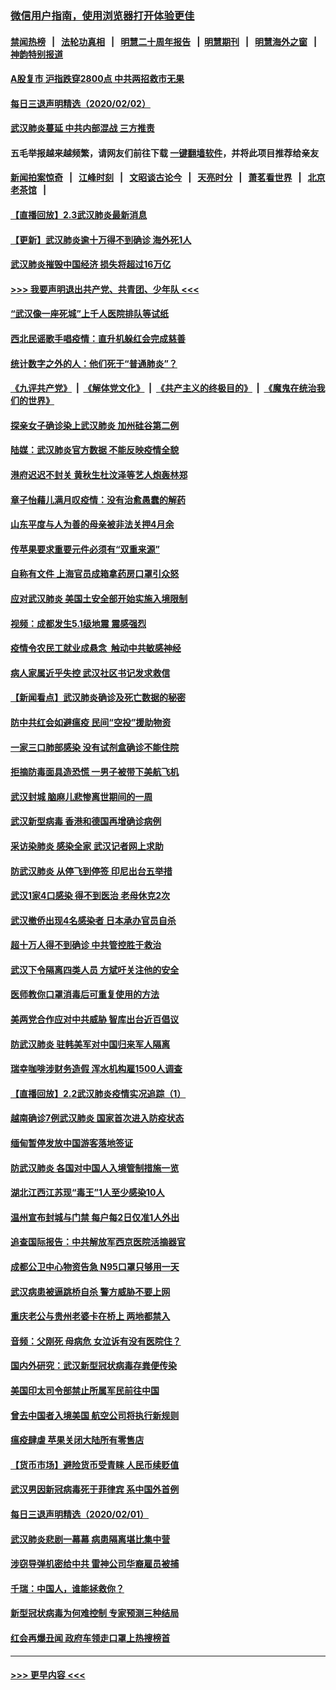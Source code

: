 ### [微信用户指南，使用浏览器打开体验更佳](https://github.com/gfw-breaker/banned-news1/blob/master/indexes/wechat-guide.md?t=0)
#### [禁闻热榜](热点新闻.md?t=0)  &nbsp;&nbsp;|&nbsp;&nbsp; [法轮功真相](https://github.com/gfw-breaker/truth/blob/master/README.md?t=0) &nbsp;&nbsp;|&nbsp;&nbsp; [明慧二十周年报告](https://github.com/gfw-breaker/mh-reports/blob/master/README.md?t=0) &nbsp;&nbsp;|&nbsp;&nbsp;[明慧期刊](https://github.com/gfw-breaker/mh-qikan) &nbsp;&nbsp;|&nbsp;&nbsp; [明慧海外之窗](https://github.com/gfw-breaker/mh-news/blob/master/README.md?t=0) &nbsp;&nbsp;|&nbsp;&nbsp; [神韵特别报道](https://github.com/gfw-breaker/mh-news/blob/master/shenyun.md?t=0)
#### [A股复市 沪指跌穿2800点 中共两招救市无果](../pages/nsc413/n11839859.md?t=02031311) 
#### [每日三退声明精选（2020/02/02）](../pages/nsc413/n11840257.md?t=02031311) 
#### [武汉肺炎蔓延 中共内部混战 三方推责](../pages/nsc413/n11839612.md?t=02031311) 
#### 五毛举报越来越频繁，请网友们前往下载 [一键翻墙软件](https://github.com/gfw-breaker/ssr-accounts)，并将此项目推荐给亲友
#### [新闻拍案惊奇](https://github.com/gfw-breaker/banned-news1/blob/master/pages/link4.md) &nbsp;&nbsp;|&nbsp;&nbsp; [江峰时刻](https://github.com/gfw-breaker/banned-news1/blob/master/pages/link4.md) &nbsp;&nbsp;|&nbsp;&nbsp; [文昭谈古论今](https://github.com/gfw-breaker/banned-news1/blob/master/pages/link4.md) &nbsp;&nbsp;|&nbsp;&nbsp; [天亮时分](https://github.com/gfw-breaker/banned-news1/blob/master/pages/link4.md) &nbsp;&nbsp;|&nbsp;&nbsp; [萧茗看世界](https://github.com/gfw-breaker/banned-news1/blob/master/pages/link4.md) &nbsp;&nbsp;|&nbsp;&nbsp; [北京老茶馆](https://github.com/gfw-breaker/banned-news1/blob/master/pages/link4.md) &nbsp;&nbsp;|&nbsp;&nbsp; 
#### [【直播回放】2.3武汉肺炎最新消息](../pages/nsc413/n11840124.md?t=02031311) 
#### [【更新】武汉肺炎逾十万得不到确诊 海外死1人](../pages/nsc413/n11801312.md?t=02031311) 
#### [武汉肺炎摧毁中国经济 损失将超过16万亿](../pages/nsc413/n11839723.md?t=02031311) 
#### [>>> 我要声明退出共产党、共青团、少年队 <<<](https://github.com/begood0513/goodnews/blob/master/quit/letter.md) 
#### [“武汉像一座死城”上千人医院排队等试纸](../pages/nsc413/n11839724.md?t=02031311) 
#### [西北民谣歌手唱疫情：直升机躲红会完成慈善](../pages/nsc413/n11839757.md?t=02031311) 
#### [统计数字之外的人：他们死于“普通肺炎”？](../pages/nsc413/n11839788.md?t=02031311) 
#### [《九评共产党》](https://github.com/begood0513/9ping.md/blob/master/README.md) &nbsp;|&nbsp; [《解体党文化》](../../../../jtdwh.md/blob/master/README.md)  &nbsp;|&nbsp; [《共产主义的终极目的》](../../../../gczydzjmd.md/blob/master/README.md) &nbsp;|&nbsp; [《魔鬼在统治我们的世界》](../../../../mgztzwmdsj.md/blob/master/README.md) 
#### [探亲女子确诊染上武汉肺炎 加州硅谷第二例](../pages/nsc413/n11839784.md?t=02031311) 
#### [陆媒：武汉肺炎官方数据 不能反映疫情全貌](../pages/nsc413/n11839828.md?t=02031311) 
#### [港府迟迟不封关 黄秋生杜汶泽等艺人炮轰林郑](../pages/nsc413/n11839562.md?t=02031311) 
#### [章子怡藉儿满月叹疫情：没有治愈愚蠢的解药](../pages/nsc413/n11839428.md?t=02031311) 
#### [山东平度与人为善的母亲被非法关押4月余](../pages/nsc413/n11834949.md?t=02031311) 
#### [传苹果要求重要元件必须有“双重来源”](../pages/nsc413/n11839717.md?t=02031311) 
#### [自称有文件 上海官员成箱拿药房口罩引众怒](../pages/nsc413/n11839279.md?t=02031311) 
#### [应对武汉肺炎 美国土安全部开始实施入境限制](../pages/nsc413/n11839729.md?t=02031311) 
#### [视频：成都发生5.1级地震 震感强烈](../pages/nsc413/n11839732.md?t=02031311) 
#### [疫情令农民工就业成悬念  触动中共敏感神经](../pages/nsc413/n11839625.md?t=02031311) 
#### [病人家属近乎失控 武汉社区书记发求救信](../pages/nsc413/n11839621.md?t=02031311) 
#### [【新闻看点】武汉肺炎确诊及死亡数据的秘密](../pages/nsc413/n11839539.md?t=02031311) 
#### [防中共红会如避瘟疫 民间“空投”援助物资](../pages/nsc413/n11839313.md?t=02031311) 
#### [一家三口肺部感染 没有试剂盒确诊不能住院](../pages/nsc413/n11839581.md?t=02031311) 
#### [拒摘防毒面具造恐慌 一男子被带下美航飞机](../pages/nsc413/n11839455.md?t=02031311) 
#### [武汉封城 脑麻儿悲惨离世期间的一周](../pages/nsc413/n11839378.md?t=02031311) 
#### [武汉新型病毒 香港和德国再增确诊病例](../pages/nsc413/n11839381.md?t=02031311) 
#### [采访染肺炎 感染全家 武汉记者网上求助](../pages/nsc413/n11839411.md?t=02031311) 
#### [防武汉肺炎 从停飞到停签 印尼出台五举措](../pages/nsc413/n11839282.md?t=02031311) 
#### [武汉1家4口感染 得不到医治 老母休克2次](../pages/nsc413/n11839277.md?t=02031311) 
#### [武汉撤侨出现4名感染者 日本承办官员自杀](../pages/nsc413/n11839044.md?t=02031311) 
#### [超十万人得不到确诊 中共管控胜于救治](../pages/nsc413/n11838462.md?t=02031311) 
#### [武汉下令隔离四类人员 方斌吁关注他的安全](../pages/nsc413/n11838878.md?t=02031311) 
#### [医师教你口罩消毒后可重复使用的方法](../pages/nsc413/n11839225.md?t=02031311) 
#### [美两党合作应对中共威胁 智库出台近百倡议](../pages/nsc413/n11838437.md?t=02031311) 
#### [防武汉肺炎 驻韩美军对中国归来军人隔离](../pages/nsc413/n11838970.md?t=02031311) 
#### [瑞幸咖啡涉财务造假 浑水机构雇1500人调查](../pages/nsc413/n11838486.md?t=02031311) 
#### [【直播回放】2.2武汉肺炎疫情实况追踪（1）](../pages/nsc413/n11838871.md?t=02031311) 
#### [越南确诊7例武汉肺炎 国家首次进入防疫状态](../pages/nsc413/n11838860.md?t=02031311) 
#### [缅甸暂停发放中国游客落地签证](../pages/nsc413/n11838730.md?t=02031311) 
#### [防武汉肺炎 各国对中国人入境管制措施一览](../pages/nsc413/n11838726.md?t=02031311) 
#### [湖北江西江苏现“毒王”1人至少感染10人](../pages/nsc413/n11838670.md?t=02031311) 
#### [温州宣布封城与门禁 每户每2日仅准1人外出](../pages/nsc413/n11838748.md?t=02031311) 
#### [追查国际报告：中共解放军西京医院活摘器官](../pages/nsc413/n11838359.md?t=02031311) 
#### [成都公卫中心物资告急 N95口罩只够用一天](../pages/nsc413/n11834896.md?t=02031311) 
#### [武汉病患被逼跳桥自杀 警方威胁不要上网](../pages/nsc413/n11838521.md?t=02031311) 
#### [重庆老公与贵州老婆卡在桥上 两地都禁入](../pages/nsc413/n11838677.md?t=02031311) 
#### [音频：父刚死 母病危 女泣诉有没有医院住？](../pages/nsc413/n11838501.md?t=02031311) 
#### [国内外研究：武汉新型冠状病毒存粪便传染](../pages/nsc413/n11838353.md?t=02031311) 
#### [美国印太司令部禁止所属军民前往中国](../pages/nsc413/n11838418.md?t=02031311) 
#### [曾去中国者入境美国 航空公司将执行新规则](../pages/nsc413/n11838375.md?t=02031311) 
#### [瘟疫肆虐 苹果关闭大陆所有零售店](../pages/nsc413/n11838235.md?t=02031311) 
#### [【货币市场】避险货币受青睐 人民币续贬值](../pages/nsc413/n11838086.md?t=02031311) 
#### [武汉男因新冠病毒死于菲律宾 系中国外首例](../pages/nsc413/n11838247.md?t=02031311) 
#### [每日三退声明精选（2020/02/01）](../pages/nsc413/n11838281.md?t=02031311) 
#### [武汉肺炎悲剧一幕幕 病患隔离堪比集中营](../pages/nsc413/n11838047.md?t=02031311) 
#### [涉窃导弹机密给中共 雷神公司华裔雇员被捕](../pages/nsc413/n11838129.md?t=02031311) 
#### [千瑞：中国人，谁能拯救你？](../pages/nsc413/n11838069.md?t=02031311) 
#### [新型冠状病毒为何难控制 专家预测三种结局](../pages/nsc413/n11838002.md?t=02031311) 
#### [红会再爆丑闻 政府车领走口罩上热搜榜首](../pages/nsc413/n11837825.md?t=02031311) 

----
#### [ >>> 更早内容 <<< ](../indexes/nsc413-earlier.md)
